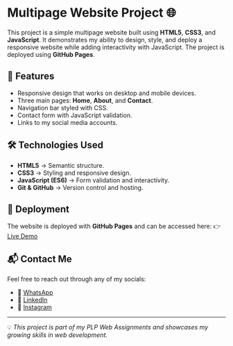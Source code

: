 # Multipage Website Project 🌐

This project is a simple multipage website built using **HTML5**, **CSS3**, and **JavaScript**. It demonstrates my ability to design, style, and deploy a responsive website while adding interactivity with JavaScript. The project is deployed using **GitHub Pages**.

## 📖 Features

* Responsive design that works on desktop and mobile devices.
* Three main pages: **Home**, **About**, and **Contact**.
* Navigation bar styled with CSS.
* Contact form with JavaScript validation.
* Links to my social media accounts.

## 🛠️ Technologies Used

* **HTML5** → Semantic structure.
* **CSS3** → Styling and responsive design.
* **JavaScript (ES6)** → Form validation and interactivity.
* **Git & GitHub** → Version control and hosting.

## 🚀 Deployment

The website is deployed with **GitHub Pages** and can be accessed here:
👉 [Live Demo](https://medix-byte.github.io/week-8-multipage-website/)

## 📬 Contact Me

Feel free to reach out through any of my socials:

* 📱 [WhatsApp](https://wa.me/254102335827)
* 💼 [LinkedIn](https://www.linkedin.com/in/david-kabunyi)
* 📸 [Instagram](https://www.instagram.com/_m.e.d.i.x)

---

💡 *This project is part of my PLP Web Assignments and showcases my growing skills in web development.*
